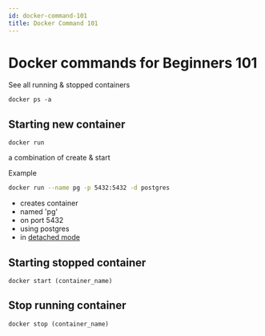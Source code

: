 ```yaml
---
id: docker-command-101
title: Docker Command 101 
---
```


# Docker commands for Beginners 101

See all running & stopped containers
```
docker ps -a
```

## Starting new container
```
docker run
```
a combination of create & start

Example
```bash
docker run --name pg -p 5432:5432 -d postgres
```
- creates container 
- named 'pg' 
- on port 5432 
- using postgres 
- in [detached mode](https://www.freecodecamp.org/news/docker-detached-mode-explained/)

## Starting stopped container
```
docker start (container_name)
```

## Stop running container
```
docker stop (container_name)
```